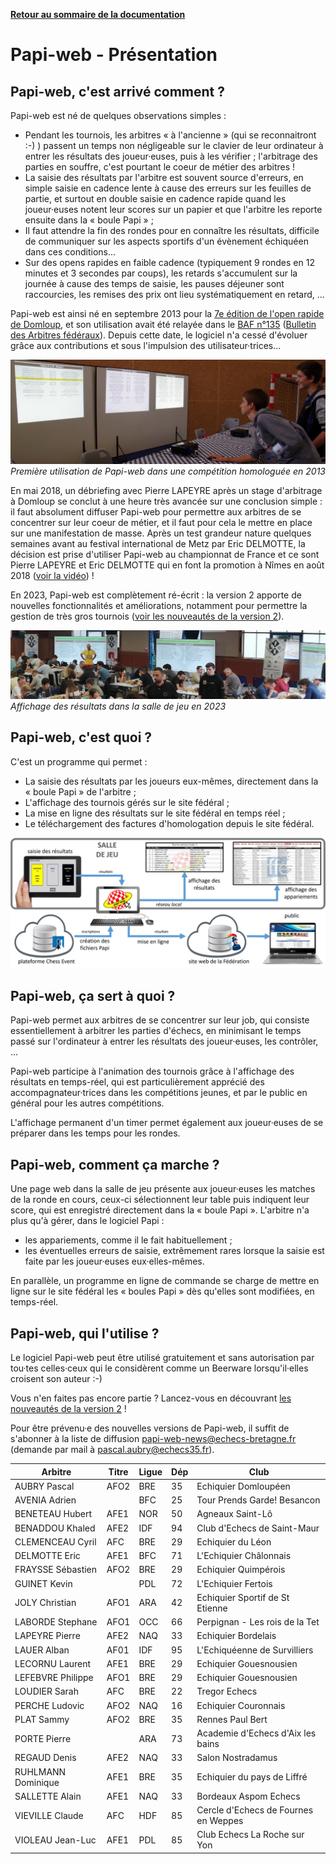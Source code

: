 **[Retour au sommaire de la documentation](../README.md)**

# Papi-web - Présentation

## Papi-web, c'est arrivé comment ?

Papi-web est né de quelques observations simples : 

- Pendant les tournois, les arbitres « à l'ancienne » (qui se reconnaitront :-) ) passent un temps non négligeable sur le clavier de leur ordinateur à entrer les résultats des joueur·euses, puis à les vérifier ; l'arbitrage des parties en souffre, c'est pourtant le coeur de métier des arbitres !
- La saisie des résultats par l'arbitre est souvent source d'erreurs, en simple saisie en cadence lente à cause des erreurs sur les feuilles de partie, et surtout en double saisie en cadence rapide quand les joueur·euses notent leur scores sur un papier et que l'arbitre les reporte ensuite dans la « boule Papi » ;
- Il faut attendre la fin des rondes pour en connaître les résultats, difficile de communiquer sur les aspects sportifs d'un évènement échiquéen dans ces conditions...
- Sur des opens rapides en faible cadence (typiquement 9 rondes en 12 minutes et 3 secondes par coups), les retards s'accumulent sur la journée à cause des temps de saisie, les pauses déjeuner sont raccourcies, les remises des prix ont lieu systématiquement en retard, ...

Papi-web est ainsi né en septembre 2013 pour la [7e édition de l'open rapide de Domloup](http://domloup.echecs35.fr/node/1561), et son utilisation avait été relayée dans le [BAF n°135](http://www.echecs.asso.fr/Arbitrage/Baf135.pdf) ([Bulletin des Arbitres fédéraux](http://www.echecs.asso.fr/Default.aspx?Cat=5)). Depuis cette date, le logiciel n'a cessé d'évoluer grâce aux contributions et sous l'impulsion des utilisateur·trices...

![Première utilisation de Papi-web dans une compétition homologuée en 2013](images/saisie-2013.jpg)
_Première utilisation de Papi-web dans une compétition homologuée en 2013_

En mai 2018, un débriefing avec Pierre LAPEYRE après un stage d'arbitrage à Domloup se conclut à une heure très avancée sur une conclusion simple : il faut absolument diffuser Papi-web pour permettre aux arbitres de se concentrer sur leur coeur de métier, et il faut pour cela le mettre en place sur une manifestation de masse. Après un test grandeur nature quelques semaines avant au festival international de Metz par Eric DELMOTTE, la décision est prise d'utiliser Papi-web au championnat de France et ce sont Pierre LAPEYRE et Eric DELMOTTE qui en font la promotion à Nîmes en août 2018 ([voir la vidéo](https://www.youtube.com/watch?v=u2arqnRH9SA)) !

En 2023, Papi-web est complètement ré-écrit : la version 2 apporte de nouvelles fonctionnalités et améliorations, notamment pour permettre la gestion de très gros tournois ([voir les nouveautés de la version 2](02-v2-news.md)).

![Affichage des résultats dans la salle de jeu](images/affichage-2023.jpg)
_Affichage des résultats dans la salle de jeu en 2023_

## Papi-web, c'est quoi ?

C'est un programme qui permet :
- La saisie des résultats par les joueurs eux-mêmes, directement dans la « boule Papi » de l'arbitre ;
- L'affichage des tournois gérés sur le site fédéral ;
- La mise en ligne des résultats sur le site fédéral en temps réel ;
- Le téléchargement des factures d'homologation depuis le site fédéral.

![Workflow](images/workflow.jpg)

## Papi-web, ça sert à quoi ?

Papi-web permet aux arbitres de se concentrer sur leur job, qui consiste essentiellement à arbitrer les parties d'échecs, en minimisant le temps passé sur l'ordinateur à entrer les résultats des joueur·euses, les contrôler, ...

Papi-web participe à l'animation des tournois grâce à l'affichage des résultats en temps-réel, qui est particulièrement apprécié des accompagnateur·trices dans les compétitions jeunes, et par le public en général pour les autres compétitions.

L'affichage permanent d'un timer permet également aux joueur·euses de se préparer dans les temps pour les rondes.

## Papi-web, comment ça marche ?

Une page web dans la salle de jeu présente aux joueur·euses les matches de la ronde en cours, ceux-ci sélectionnent leur table puis indiquent leur score, qui est enregistré directement dans la « boule Papi ». L'arbitre n'a plus qu'à gérer, dans le logiciel Papi :

- les appariements, comme il le fait habituellement ;
- les éventuelles erreurs de saisie, extrêmement rares lorsque la saisie est faite par les joueur·euses eux·elles-mêmes.

En parallèle, un programme en ligne de commande se charge de mettre en ligne sur le site fédéral les « boules Papi » dès qu'elles sont modifiées, en temps-réel.

## Papi-web, qui l'utilise ?

Le logiciel Papi-web peut être utilisé gratuitement et sans autorisation par tou·tes celles·ceux qui le considèrent comme un Beerware lorsqu'il·elles croisent son auteur :-)

Vous n'en faites pas encore partie ? Lancez-vous en découvrant [les nouveautés de la version 2](02-v2-news.md) !

Pour être prévenu·e des nouvelles versions de Papi-web, il suffit de s'abonner à la liste de diffusion papi-web-news@echecs-bretagne.fr (demande par mail à pascal.aubry@echecs35.fr).

| Arbitre            | Titre | Ligue | Dép | Club                                 |
|--------------------|-------|-------|-----|--------------------------------------|
| AUBRY Pascal       | AFO2  | BRE   | 35  | Echiquier Domloupéen                 |
| AVENIA Adrien      |       | BFC   | 25  | Tour Prends Garde! Besancon          |
| BENETEAU Hubert    | AFE1  | NOR   | 50  | Agneaux Saint-Lô                     |
| BENADDOU Khaled    | AFE2  | IDF   | 94  | Club d'Echecs de Saint-Maur          |
| CLEMENCEAU Cyril   | AFC   | BRE   | 29  | Echiquier du Léon                    |
| DELMOTTE Eric      | AFE1  | BFC   | 71  | L'Echiquier Châlonnais               |
| FRAYSSE Sébastien  | AFO2  | BRE   | 29  | Echiquier Quimpérois                 |
| GUINET Kevin       |       | PDL   | 72  | L'Echiquier Fertois                  |
| JOLY Christian     | AFO1  | ARA   | 42  | Echiquier Sportif de St Etienne      |
| LABORDE Stephane   | AFO1  | OCC   | 66  | Perpignan - Les rois de la Tet       |
| LAPEYRE Pierre     | AFE2  | NAQ   | 33  | Echiquier Bordelais                  |
| LAUER Alban        | AF01  | IDF   | 95  | L'Echiquéenne de Survilliers         |
| LECORNU Laurent    | AFE1  | BRE   | 29  | Echiquier Gouesnousien               |
| LEFEBVRE Philippe  | AFO1  | BRE   | 29  | Echiquier Gouesnousien               |
| LOUDIER Sarah      | AFC   | BRE   | 22  | Tregor Echecs                        |
| PERCHE Ludovic     | AFO2  | NAQ   | 16  | Echiquier Couronnais                 |
| PLAT Sammy         | AFO2  | BRE   | 35  | Rennes Paul Bert                     |
| PORTE Pierre       |       | ARA   | 73  | Academie d'Echecs d'Aix les bains    |
| REGAUD Denis       | AFE2  | NAQ   | 33  | Salon Nostradamus                    |
| RUHLMANN Dominique | AFE1  | BRE   | 35  | Echiquier du pays de Liffré          |
| SALLETTE Alain     | AFE1  | NAQ   | 33  | Bordeaux Aspom Echecs                |
| VIEVILLE Claude    | AFC   | HDF   | 85  | Cercle d'Echecs de Fournes en Weppes |
| VIOLEAU Jean-Luc   | AFE1  | PDL   | 85  | Club Echecs La Roche sur Yon         |
